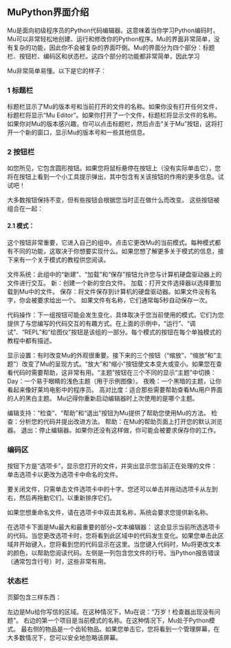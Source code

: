 ## MuPython界面介绍
Mu是面向初级程序员的Python代码编辑器。这意味着当你学习Python编码时，Mu可以非常轻松地创建、运行和修改你的Python程序。Mu的界面非常简单，没有复杂的功能，因此你不会被复杂的界面吓倒。Mu的界面分为四个部分：标题栏、按钮栏、编码区和状态栏。这四个部分的功能都非常简单，因此学习



Mu非常简单易懂。以下是它的样子：
 
### 1 标题栏 
标题栏显示了Mu的版本号和当前打开的文件的名称。如果你没有打开任何文件，标题栏将显示“Mu Editor”。如果你打开了一个文件，标题栏将显示文件的名称。如果你对Mu的版本感兴趣，你可以点击标题栏，然后点击“关于Mu”按钮，这将打开一个新的窗口，显示Mu的版本号和一些其他信息。



### 2 按钮栏
如您所见，它包含圆形按钮。如果您将鼠标悬停在按钮上（没有实际单击它），您将在按钮上看到一个小工具提示弹出，其中包含有关该按钮的作用的更多信息。试试吧！  

大多数按钮保持不变，但有些按钮会根据您当时正在做什么而改变。
这些按钮被组合在一起：

#### 2.1 模式：
这个按钮非常重要，它进入自己的组中。点击它更改Mu的当前模式。每种模式都有不同的功能，这取决于你想要实现什么。如果您想了解更多关于模式的信息，接下来有一个关于模式的教程供您阅读。

文件系统：此组中的“新建”、“加载”和“保存”按钮允许您与计算机硬盘驱动器上的文件进行交互。
新：创建一个新的空白文件。
加载：打开文件选择器以选择要加载到Mu中的文件。
保存：将文件保存到计算机的硬盘驱动器。如果文件没有名字，你会被要求给出一个。
如果文件有名称，它们通常每5秒自动保存一次。

代码操作：下一组按钮可能会发生变化，具体取决于您当前使用的模式。它们为您提供了与您编写的代码交互的有趣方式。在上面的示例中，“运行”、“调试”、“REPL”和“绘图仪”按钮是该组的一部分。每个模式的按钮在每个单独模式的教程中都有描述。

显示设置：有时改变Mu的外观很重要。接下来的三个按钮（“缩放”、“缩放”和“主题”）改变了Mu的呈现方式。“放大”和“缩小”按钮使文本变大或变小。如果您在查看代码时需要帮助，这非常有用。“主题”按钮在三个不同的显示“主题”中切换：
Day：一个易于眼睛的浅色主题（用于示例图像）。
夜晚：一个黑暗的主题，让你看起来像好莱坞电影中的程序员。
高对比度：适合那些需要帮助查看Mu用户界面的人的黑白主题。
Mu记得你重新启动编辑器时上次使用的是哪个主题。

编辑支持：“检查”、“帮助”和“退出”按钮为Mu提供了帮助您使用Mu的方法。
检查：分析您的代码并提出改进方法。
帮助：在Mu的帮助页面上打开您的默认浏览器。
退出：停止编辑器。如果你还没有这样做，你可能会被要求保存你的工作。

### 编码区
按钮下方是“选项卡”，显示您打开的文件，并突出显示您当前正在处理的文件：
单击选项卡以更改为选项卡中命名的文件。

要关闭文件，只需单击文件选项卡中的十字。您还可以单击并拖动选项卡从左到右，然后再拖動它们，以重新排序它们。

如果您想重命名文件，请在选项卡中双击其名称，系统会要求您提供新名称。

在选项卡下面是Mu最大和最重要的部分~文本编辑器：
这会显示当前所选选项卡的代码。当您更改选项卡时，您将看到此区域中的代码发生变化。如果您单击此区域并开始键入，您将看到您的代码显示在这里。当您键入代码时，Mu将更改文本的颜色，以帮助您阅读代码。左侧是一列包含您文件的行号。当Python报告错误（通常包含行号）时，这些非常有用。

### 状态栏
页脚包含三样东西：

左边是Mu给你写信的区域。在这种情况下，Mu在说：“万岁！检查器出现没有问题”。
右边的第一个项目是当前模式的名称。在这种情况下，Mu处于Python模式。
最右侧的物品是一个齿轮物品。如果您单击它，您将看到一个管理屏幕，在大多数情况下，您可以安全地忽略该屏幕。